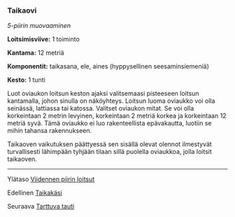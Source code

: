 ### Taikaovi

*5-piirin muovaaminen*

**Loitsimisviive:** 1 toiminto

**Kantama:** 12 metriä

**Komponentit:** taikasana, ele, aines (hyppysellinen seesaminsiemeniä)

**Kesto:** 1 tunti

Luot oviaukon loitsun keston ajaksi valitsemaasi pisteeseen loitsun kantamalla, johon sinulla on näköyhteys. Loitsun luoma oviaukko voi olla seinässä, lattiassa tai katossa. Valitset oviaukon mitat. Se voi olla korkeintaan 2 metrin levyinen, korkeintaan 2 metriä korkea ja korkeintaan 12 metriä syvä. Tämä oviaukko ei luo rakenteellista epävakautta, luotiin se mihin tahansa rakennukseen.

Taikaoven vaikutuksen päättyessä sen sisällä olevat olennot ilmestyvät turvallisesti lähimpään tyhjään tilaan sillä puolella oviaukkoa, jolla loitsit taikaoven.

---

Ylätaso [Viidennen piirin loitsut](5_piirin_loitsut)

Edellinen [Taikakäsi](Taikakäsi)

Seuraava [Tarttuva tauti](Tarttuva_tauti)

